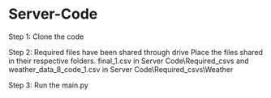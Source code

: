 # Server-Code
Step 1:
Clone the code

Step 2:
Required files have been shared through drive
Place the files shared in their respective folders.
final_1.csv in Server Code\Required_csvs and weather_data_8_code_1.csv in Server Code\Required_csvs\Weather

Step 3:
Run the main.py
